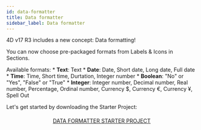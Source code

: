 ```yaml
---
id: data-formatter
title: Data formatter
sidebar_label: Data formatter
---
```

4D v17 R3 includes a new concept: Data formatting!

You can now choose pre-packaged formats from Labels & Icons in Sections.<div class = "tips"> 

Available formats: * **Text**: Text * **Date**: Date, Short date, Long date, Full date * **Time**: Time, Short time, Durtation, Integer number * **Boolean**: "No" or "Yes", "False" or "True" * **Integer**: Integer number, Decimal number, Real number, Percentage, Ordinal number, Currency $, Currency €, Currency ¥, Spell Out</div> 

Let's get started by downloading the Starter Project:

<div style="text-align: center; margin-top: 20px">
  <p>
    

<a class="button"
href="../assets/data-formatter/BankingApp.zip">DATA FORMATTER STARTER PROJECT</a>

  </p>
</div>